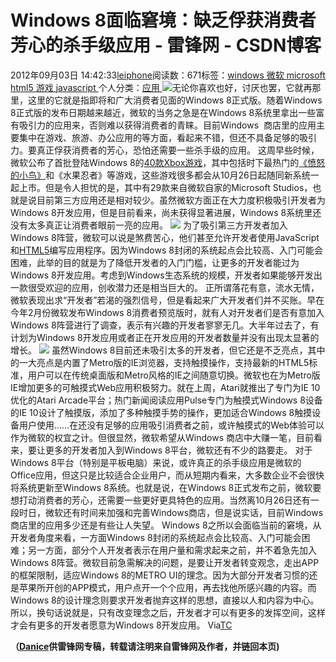 
# Windows 8面临窘境：缺乏俘获消费者芳心的杀手级应用 - 雷锋网 - CSDN博客


2012年09月03日 14:42:33[leiphone](https://me.csdn.net/leiphone)阅读数：671标签：[windows																](https://so.csdn.net/so/search/s.do?q=windows&t=blog)[微软																](https://so.csdn.net/so/search/s.do?q=微软&t=blog)[microsoft																](https://so.csdn.net/so/search/s.do?q=microsoft&t=blog)[html5																](https://so.csdn.net/so/search/s.do?q=html5&t=blog)[游戏																](https://so.csdn.net/so/search/s.do?q=游戏&t=blog)[javascript																](https://so.csdn.net/so/search/s.do?q=javascript&t=blog)[
							](https://so.csdn.net/so/search/s.do?q=游戏&t=blog)[
																					](https://so.csdn.net/so/search/s.do?q=html5&t=blog)个人分类：[应用																](https://blog.csdn.net/leiphone/article/category/873392)
[
																								](https://so.csdn.net/so/search/s.do?q=html5&t=blog)
[
				](https://so.csdn.net/so/search/s.do?q=microsoft&t=blog)
[
			](https://so.csdn.net/so/search/s.do?q=microsoft&t=blog)
[
		](https://so.csdn.net/so/search/s.do?q=微软&t=blog)
[
	](https://so.csdn.net/so/search/s.do?q=windows&t=blog)
![](http://www.leiphone.com/wp-content/uploads/2012/09/34358.jpg)无论你喜欢也好，讨厌也罢，它就再那里，这里的它就是指即将和广大消费者见面的Windows
 8正式版。随着Windows 8正式版的发布日期越来越近，微软的当务之急是在Windows 8系统里拿出一些富有吸引力的应用来，否则难以获得消费者的青睐。目前Windows  商店里的应用主要集中在游戏、旅游、办公应用的等方面，看起来不错，但还不具备足够的吸引力。要真正俘获消费者的芳心，恐怕还需要一些杀手级的应用。
这周早些时候，微软公布了首批登陆Windows 8的[40款Xbox游戏](http://www.leiphone.com/0902-liuyun-xbox-live-announces-games-coming-to-windows-8.html)，其中包括时下最热门的[《愤怒的小鸟》](http://www.leiphone.com/0810-wsb-super-angry-birds.html)和《水果忍者》等游戏，这些游戏很多都会从10月26日起随同新系统一起上市。但是令人担忧的是，其中有29款来自微软自家的Microsoft
 Studios，也就是说目前第三方应用还是相对较少。虽然微软方面正在大力度积极吸引开发者为Windows 8开发应用，但是目前看来，尚未获得显著进展，Windows 8系统里还没有太多真正让消费者眼前一亮的应用。
![](http://www.leiphone.com/wp-content/uploads/2012/09/s_98d738b69530426b8f1a175e69778721.jpg)
为了吸引第三方开发者加入Windows 8阵营，微软可以说是煞费苦心，他们甚至允许开发者使用JavaScript和[HTML5](http://www.leiphone.com/?s=HTML5)编写应用程序。因为Windows
 8封闭的系统起点会比较高、入门可能会困难，此举的目的就是为了降低开发者的入门门槛，让更多的开发者能过为Windows 8开发应用。考虑到Windows生态系统的规模，开发者如果能够开发出一款很受欢迎的应用，创收潜力还是相当巨大的。
正所谓落花有意，流水无情，微软表现出求“开发者”若渴的强烈信号，但是看起来广大开发者们并不买账。早在今年2月份微软发布Windows 8消费者预览版时，就有人对开发者们是否有意加入Windows 8阵营进行了调查，表示有兴趣的开发者寥寥无几。大半年过去了，有计划为Windows 8开发应用或者正在开发应用的开发者数量并没有出现太显著的增长。
![](http://www.leiphone.com/wp-content/uploads/2012/09/CZ16C4EY1PLP_s.jpg)
虽然Windows 8目前还未吸引太多的开发者，但它还是不乏亮点，其中的一大亮点是内置了Metro版的IE浏览器，支持触摸操作，支持最新的HTML5标准，用户可以在传统桌面版和Metro风格的IE之间随意切换。微软也在为Metro版IE增加更多的可触摸式Web应用积极努力。就在上周，Atari就推出了专门为IE 10优化的Atari Arcade平台；热门新闻阅读应用Pulse专门为触摸式Windows 8设备的IE 10设计了触摸版，添加了多种触摸手势的操作，更加适合Windows 8触摸设备用户使用……在还没有足够的应用吸引消费者之前，或许触摸式的Web体验可以作为微软的权宜之计。但很显然，微软希望从Windows
 商店中大赚一笔，目前看来，要让更多的开发者加入到Windows 8平台，微软还有不少的路要走。
对于Windows 8平台（特别是平板电脑）来说，或许真正的杀手级应用是微软的Office应用，但这只是比较适合企业用户，而从短期内看来，大多数企业不会很快将系统更新至Windows 8系统。也就是说，在Windows 8正式发布之前，微软要想打动消费者的芳心，还需要一些更好更具特色的应用。当然离10月26日还有一段时日，微软还有时间来加强和完善Windows商店，但是说实话，目前Windows 商店里的应用多少还是有些让人失望。
Windows 8之所以会面临当前的窘境，从开发者角度来看，一方面Windows 8封闭的系统起点会比较高、入门可能会困难；另一方面，部分个人开发者表示在用户量和需求起来之前，并不着急先加入Windows 8阵营。微软目前急需解决的问题，是要让开发者转变观念，走出APP的框架限制，适应Windows 8的METRO UI的理念。因为大部分开发者习惯的还是苹果所开创的APP模式，用户点开一个个应用，再去找他所感兴趣的内容。而Windows 8的设计理念则要求开发者抛弃这样的思想，直接以人和内容为中心。所以，换句话说就是，只有改变理念之后，开发者才可以有更多的发挥空间，这样才会有更多的开发者愿意为Windows
 8开发应用。
Via[TC](http://techcrunch.com/2012/09/02/windows8-metro-apps-where-are-the-good-ones/)

**（****[Danice](http://www.leiphone.com/author/danice)****供****雷锋网****专稿，转载请注明来自雷锋网及作者，并链回本页)**

